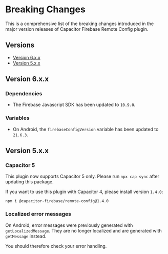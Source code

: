# Breaking Changes

This is a comprehensive list of the breaking changes introduced in the major version releases of Capacitor Firebase Remote Config plugin.

## Versions

- [Version 6.x.x](#version-6xx)
- [Version 5.x.x](#version-5xx)

## Version 6.x.x

### Dependencies

- The Firebase Javascript SDK has been updated to `10.9.0`.

### Variables

- On Android, the `firebaseConfigVersion` variable has been updated to `21.6.3`.

## Version 5.x.x

### Capacitor 5

This plugin now supports Capacitor 5 only. Please run `npx cap sync` after updating this package.

If you want to use this plugin with Capacitor 4, please install version `1.4.0`:

```
npm i @capacitor-firebase/remote-config@1.4.0
```

### Localized error messages

On Android, error messages were previously generated with `getLocalizedMessage`. They are no longer localized and are generated with `getMessage` instead.

You should therefore check your error handling.
